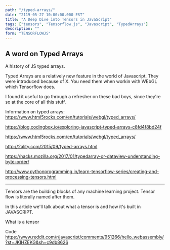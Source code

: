 ```yaml
---
path: "/typed-arrays/"
date: "2119-05-27 10:00:00.000 EST"
title: "A Deep Dive into Tensors in JavaScript"
tags: ["tensors", "Tensorflow.js", "Javascript", "TypedArrays"]
description: ""
form: "TENSORFLOWJS"
---
```


## A word on Typed Arrays

A history of JS typed arrays.

Typed Arrays are a relatively new feature in the world of Javascript. They were introduced because of X. You need them when workin with WEbGL which Tensorflow does.

I found it useful to go through a refresher on these bad boys, since they're so at the core of all this stuff.

Information on typed arrays: https://www.html5rocks.com/en/tutorials/webgl/typed_arrays/

https://blog.codingbox.io/exploring-javascript-typed-arrays-c8fd4f8bd24f

https://www.html5rocks.com/en/tutorials/webgl/typed_arrays/

http://2ality.com/2015/09/typed-arrays.html

https://hacks.mozilla.org/2017/01/typedarray-or-dataview-understanding-byte-order/

http://www.pythonprogramming.in/learn-tensorflow-series/creating-and-processing-tensors.html

---

Tensors are the building blocks of any machine learning project. Tensor flow is literally named after them. 

In this article we'll talk about what a tensor is and how it's built in JAVASCRIPT. 

What is a tensor

Code
https://www.reddit.com/r/javascript/comments/951266/hello_webassembly/?st=JKIHZEKG&sh=c9db8626
